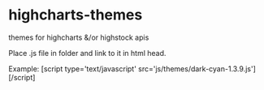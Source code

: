 highcharts-themes
=================

themes for highcharts &amp;/or highstock apis

Place .js file in folder and link to it in html head.


Example:
[script type='text/javascript' src='js/themes/dark-cyan-1.3.9.js'][/script]
